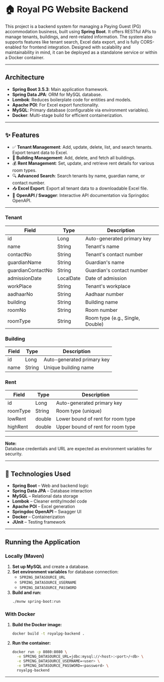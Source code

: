 # 🏠 Royal PG Website Backend

This project is a backend system for managing a Paying Guest (PG) accommodation business, built using **Spring Boot**. It offers RESTful APIs to manage tenants, buildings, and rent-related information. The system also supports features like tenant search, Excel data export, and is fully CORS-enabled for frontend integration. Designed with scalability and maintainability in mind, it can be deployed as a standalone service or within a Docker container.

---

## Architecture

- **Spring Boot 3.5.3**: Main application framework.
- **Spring Data JPA**: ORM for MySQL database.
- **Lombok**: Reduces boilerplate code for entities and models.
- **Apache POI**: For Excel export functionality.
- **MySQL**: Primary database (configurable via environment variables).
- **Docker**: Multi-stage build for efficient containerization.

---

## ✨ Features

- ✅ **Tenant Management**: Add, update, delete, list, and search tenants. Export tenant data to Excel.
- 🏢 **Building Management**: Add, delete, and fetch all buildings.
- 💰 **Rent Management**: Set, update, and retrieve rent details for various room types.
- 🔍 **Advanced Search**: Search tenants by name, guardian name, or contact number.
- 📥 **Excel Export**: Export all tenant data to a downloadable Excel file.
- 📘 **OpenAPI / Swagger**: Interactive API documentation via Springdoc OpenAPI.



---



### Tenant

| Field              | Type        | Description                       |
|--------------------|-------------|-----------------------------------|
| id                 | Long        | Auto-generated primary key        |
| name               | String      | Tenant's name                     |
| contactNo          | String      | Tenant's contact number           |
| guardianName       | String      | Guardian's name                   |
| guardianContactNo  | String      | Guardian's contact number         |
| admissionDate      | LocalDate   | Date of admission                 |
| workPlace          | String      | Tenant's workplace                |
| aadhaarNo          | String      | Aadhaar number                    |
| building           | String      | Building name                     |
| roomNo             | String      | Room number                       |
| roomType           | String      | Room type (e.g., Single, Double)  |

### Building

| Field | Type   | Description                |
|-------|--------|----------------------------|
| id    | Long   | Auto-generated primary key |
| name  | String | Unique building name       |

### Rent

| Field     | Type    | Description                        |
|-----------|---------|------------------------------------|
| id        | Long    | Auto-generated primary key         |
| roomType  | String  | Room type (unique)                 |
| lowRent   | double  | Lower bound of rent for room type  |
| highRent  | double  | Upper bound of rent for room type  |

---


**Note:**  
Database credentials and URL are expected as environment variables for security.

---

## 🧩 Technologies Used

- **Spring Boot** – Web and backend logic  
- **Spring Data JPA** – Database interaction  
- **MySQL** – Relational data storage  
- **Lombok** – Cleaner entity/model code  
- **Apache POI** – Excel generation  
- **Springdoc OpenAPI** – Swagger UI  
- **Docker** – Containerization  
- **JUnit** – Testing framework 

---

## Running the Application

### Locally (Maven)

1. **Set up MySQL** and create a database.
2. **Set environment variables** for database connection:
   - `SPRING_DATASOURCE_URL`
   - `SPRING_DATASOURCE_USERNAME`
   - `SPRING_DATASOURCE_PASSWORD`
3. **Build and run:**
   ```sh
   ./mvnw spring-boot:run
   ```

### With Docker

1. **Build the Docker image:**
   ```sh
   docker build -t royalpg-backend .
   ```
2. **Run the container:**
   ```sh
   docker run -p 8080:8080 \
     -e SPRING_DATASOURCE_URL=jdbc:mysql://<host>:<port>/<db> \
     -e SPRING_DATASOURCE_USERNAME=<user> \
     -e SPRING_DATASOURCE_PASSWORD=<password> \
     royalpg-backend
   ```

---



